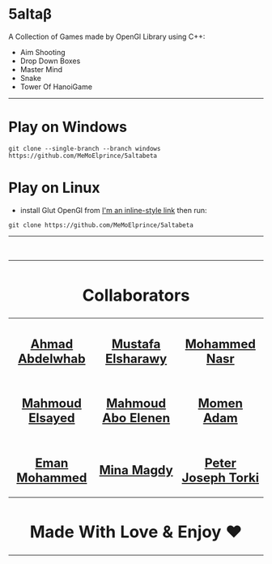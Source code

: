 
# 5altaβ
A Collection of Games made by OpenGl Library using C++:
  * Aim Shooting 
  * Drop Down Boxes
  * Master Mind
  * Snake 
  * Tower Of HanoiGame 
---
# Play on Windows
    git clone --single-branch --branch windows https://github.com/MeMoElprince/5altabeta

# Play on Linux
   * install Glut OpenGl from [I'm an inline-style link](https://www.google.com) then run:
   
    git clone https://github.com/MeMoElprince/5altabeta

---
<br/>
<table style="margin-left: auto;zmargin-right: auto;text-align: center;">
    <thead>
        <tr>
            <th style="text-align: center;" colspan=3><h1>Collaborators</h1></th>
        </tr>
    </thead>
    <tbody>
        <tr>
            <td><h2><a href="https://github.com/Ahmadabdelwhab">Ahmad Abdelwhab</a></h2></td>
            <td><h2><a href="https://github.com/MeMoElprince">Mustafa Elsharawy</a></h2></td>
            <td><h2><a href="https://github.com/IMohammedNasr">Mohammed Nasr</a></h2></td>
        </tr>
        <tr>
            <td><h2><a href="https://github.com/MahmoudElsayedJrr">Mahmoud Elsayed</a></h2></td>
            <td><h2><a href="https://github.com/abo-elenen">Mahmoud Abo Elenen</a></h2></td>
            <td><h2><a href="https://github.com/MoemenAdam">Momen Adam</a></h2></td>
        </tr>
        <tr>
            <td><h2><a href="https://github.com/EmanMohamed36">Eman Mohammed</a></h2></td>
            <td><h2><a href="https://github.com/MiinaMagdy">Mina Magdy</a></h2></td>
            <td><h2><a href="https://github.com/PeterTorki">Peter Joseph Torki</a></h2></td>
        </tr>
        <tr>
            <th style="text-align: center;" colspan=3><h1>Made With Love & Enjoy ❤️</h1></th>
        </tr>
</table>
